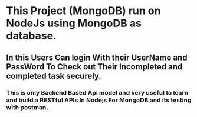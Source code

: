 # This Project (MongoDB) run on NodeJs using MongoDB as database.
## In this Users Can login With their UserName and PassWord To Check out Their Incompleted and completed task securely.
### This is only Backend Based Api model and very useful to learn and build a RESTful  APIs In Nodejs For MongoDB and its testing with postman.

